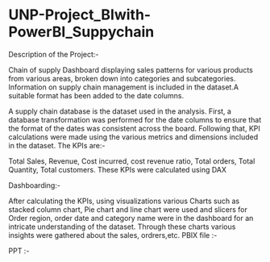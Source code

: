 # UNP-Project_BIwith-PowerBI_Suppychain
Description of the Project:-

Chain of supply Dashboard displaying sales patterns for various products from various areas, broken down into categories and subcategories. Information on supply chain management is included in the dataset.A suitable format has been added to the date columns.

A supply chain database is the dataset used in the analysis. First, a database transformation was performed for the date columns to ensure that the format of the dates was consistent across the board. Following that, KPI calculations were made using the various metrics and dimensions included in the dataset.
The KPIs are:-

Total Sales, Revenue, Cost incurred, cost revenue ratio, Total orders, Total Quantity, Total customers. These KPIs were calculated using DAX

Dashboarding:-

After calculating the KPIs, using visualizations various Charts such as stacked column chart, Pie chart and line chart were used and slicers for Order region, order date and category name were in the dashboard for an intricate understanding of the dataset. Through these charts various insights were gathered about the sales, ordrers,etc.
PBIX file :- 

PPT :-
